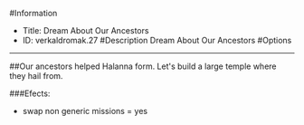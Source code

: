 #Information
 - Title: Dream About Our Ancestors
 - ID: verkaldromak.27
#Description
Dream About Our Ancestors
#Options

___
##Our ancestors helped Halanna form. Let's build a large temple where they hail from.

###Efects:<ul><li>swap non generic missions = yes</li></ul>
